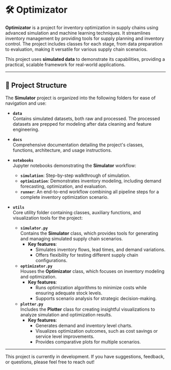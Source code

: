 # 🛠️ Optimizator

**Optimizator** is a project for inventory optimization in supply chains using advanced simulation and machine learning techniques. It streamlines inventory management by providing tools for supply planning and inventory control. The project includes classes for each stage, from data preparation to evaluation, making it versatile for various supply chain scenarios.

This project uses **simulated data** to demonstrate its capabilities, providing a practical, scalable framework for real-world applications.

---

## 📁 Project Structure

The **Simulator** project is organized into the following folders for ease of navigation and use:

- **`data`**  
  Contains simulated datasets, both raw and processed. The processed datasets are prepped for modeling after data cleaning and feature engineering.

- **`docs`**  
  Comprehensive documentation detailing the project's classes, functions, architecture, and usage instructions.

- **`notebooks`**  
  Jupyter notebooks demonstrating the **Simulator** workflow:
  - **`simulation`**: Step-by-step walkthrough of simulation.
  - **`optimization`**: Demonstrates inventory modeling, including demand forecasting, optimization, and evaluation.
  - **`runner`**: An end-to-end workflow combining all pipeline steps for a complete inventory optimization scenario.

- **`utils`**  
  Core utility folder containing classes, auxiliary functions, and visualization tools for the project:
  - **`simulator.py`**  
    Contains the **Simulator** class, which provides tools for generating and managing simulated supply chain scenarios.  
    - **Key features**:
      - Simulates inventory flows, lead times, and demand variations.
      - Offers flexibility for testing different supply chain configurations.
  - **`optimizator.py`**  
    Houses the **Optimizator** class, which focuses on inventory modeling and optimization.  
    - **Key features**:
      - Runs optimization algorithms to minimize costs while ensuring adequate stock levels.
      - Supports scenario analysis for strategic decision-making.
  - **`plotter.py`**  
    Includes the **Plotter** class for creating insightful visualizations to analyze simulation and optimization results.  
    - **Key features**:
      - Generates demand and inventory level charts.
      - Visualizes optimization outcomes, such as cost savings or service level improvements.
      - Provides comparative plots for multiple scenarios.

---

This project is currently in development. If you have suggestions, feedback, or questions, please feel free to reach out!

